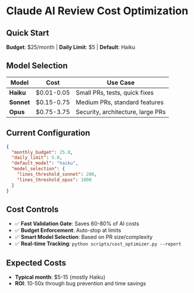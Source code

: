 # Claude AI Review Cost Optimization

## Quick Start
**Budget**: $25/month | **Daily Limit**: $5 | **Default**: Haiku

## Model Selection
| Model | Cost | Use Case |
|-------|------|----------|
| **Haiku** | $0.01-0.05 | Small PRs, tests, quick fixes |
| **Sonnet** | $0.15-0.75 | Medium PRs, standard features |
| **Opus** | $0.75-3.75 | Security, architecture, large PRs |

## Current Configuration
```json
{
  "monthly_budget": 25.0,
  "daily_limit": 5.0,
  "default_model": "haiku",
  "model_selection": {
    "lines_threshold_sonnet": 200,
    "lines_threshold_opus": 1000
  }
}
```

## Cost Controls
- ✅ **Fast Validation Gate**: Saves 60-80% of AI costs
- ✅ **Budget Enforcement**: Auto-stop at limits
- ✅ **Smart Model Selection**: Based on PR size/complexity
- ✅ **Real-time Tracking**: `python scripts/cost_optimizer.py --report`

## Expected Costs
- **Typical month**: $5-15 (mostly Haiku)
- **ROI**: 10-50x through bug prevention and time savings